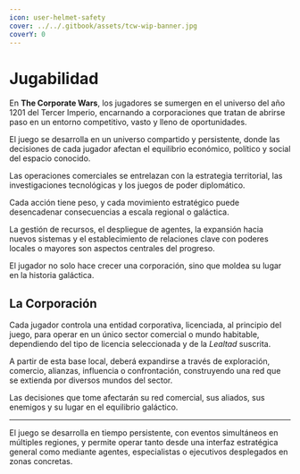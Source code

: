 ```yaml
---
icon: user-helmet-safety
cover: ../../.gitbook/assets/tcw-wip-banner.jpg
coverY: 0
---
```


# Jugabilidad

En **The Corporate Wars**, los jugadores se sumergen en el universo del año 1201 del Tercer Imperio, encarnando a corporaciones que tratan de abrirse paso en un entorno competitivo, vasto y lleno de oportunidades.

El juego se desarrolla en un universo compartido y persistente, donde las decisiones de cada jugador afectan el equilibrio económico, político y social del espacio conocido.

Las operaciones comerciales se entrelazan con la estrategia territorial, las investigaciones tecnológicas y los juegos de poder diplomático.

Cada acción tiene peso, y cada movimiento estratégico puede desencadenar consecuencias a escala regional o galáctica.

La gestión de recursos, el despliegue de agentes, la expansión hacia nuevos sistemas y el establecimiento de relaciones clave con poderes locales o mayores son aspectos centrales del progreso.

El jugador no solo hace crecer una corporación, sino que moldea su lugar en la historia galáctica.

## La Corporación

Cada jugador controla una entidad corporativa, licenciada, al principio del juego, para operar en un único sector comercial o mundo habitable, dependiendo del tipo de licencia seleccionada y de la _Lealtad_ suscrita.

A partir de esta base local, deberá expandirse a través de exploración, comercio, alianzas, influencia o confrontación, construyendo una red que se extienda por diversos mundos del sector.

Las decisiones que tome afectarán su red comercial, sus aliados, sus enemigos y su lugar en el equilibrio galáctico.

***

El juego se desarrolla en tiempo persistente, con eventos simultáneos en múltiples regiones, y permite operar tanto desde una interfaz estratégica general como mediante agentes, especialistas o ejecutivos desplegados en zonas concretas.
